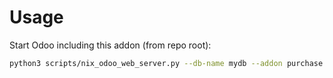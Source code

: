 # Usage

Start Odoo including this addon (from repo root):

```bash
python3 scripts/nix_odoo_web_server.py --db-name mydb --addon purchase
```
